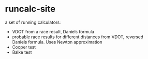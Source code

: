 # runcalc-site

a set of running calculators:
  - VDOT from a race result, Daniels formula
  - probable race results for different distances from VDOT, reversed Daniels formula. Uses Newton approximation
  - Cooper test
  - Balke test
  
